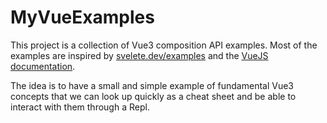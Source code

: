 # MyVueExamples

This project is a collection of Vue3 composition API examples. Most of the examples 
are inspired by [svelete.dev/examples](https://svelte.dev/examples/hello-world) and
the [VueJS documentation](https://v3.vuejs.org/guide/introduction.html).


The idea is to have a small and simple example of fundamental Vue3 concepts that we
can look up quickly as a cheat sheet and be able to interact with them through a Repl.





